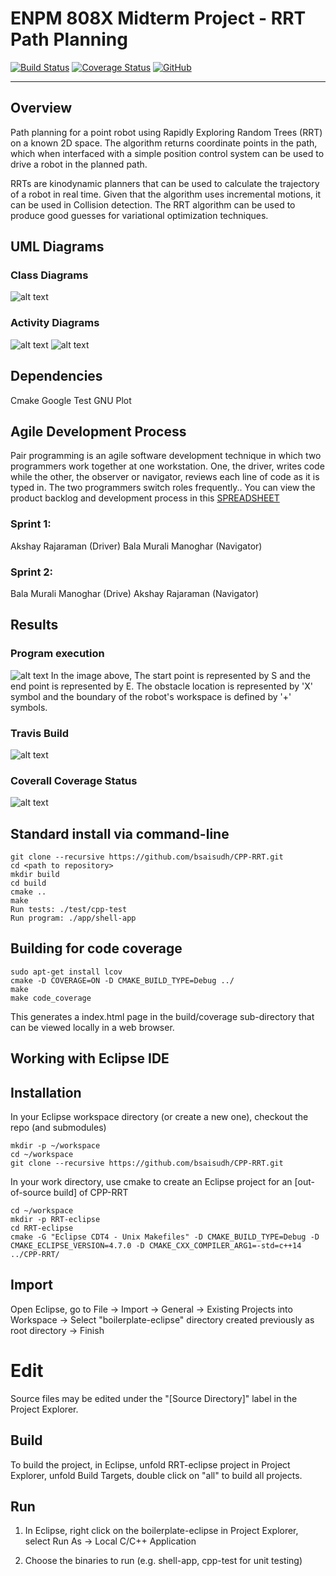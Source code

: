 # ENPM 808X Midterm Project - RRT Path Planning
[![Build Status](https://travis-ci.org/bsaisudh/CPP-RRT.svg?branch=master)](https://travis-ci.org/bsaisudh/CPP-RRT)
[![Coverage Status](https://coveralls.io/repos/github/bsaisudh/CPP-RRT/badge.svg?branch=master)](https://coveralls.io/github/bsaisudh/CPP-RRT?branch=master)
[![GitHub](https://img.shields.io/github/license/mashape/apistatus.svg)](https://raw.githubusercontent.com/bsaisudh/CPP-RRT/master/LICENSE)

---
## Overview

Path planning for a point robot using Rapidly Exploring Random Trees (RRT) on a known 2D space. The algorithm
returns coordinate points in the path, which when interfaced with a simple position control system can be used to
drive a robot in the planned path.

RRTs are kinodynamic planners that can be used to calculate the trajectory of a robot in real time. Given that the
algorithm uses incremental motions, it can be used in Collision detection. The RRT algorithm can be used to
produce good guesses for variational optimization techniques.

## UML Diagrams
### Class Diagrams
![alt text](https://raw.githubusercontent.com/bsaisudh/CPP-RRT/master/UML/Initial/classDescriptions.png)

### Activity Diagrams
![alt text](https://raw.githubusercontent.com/bsaisudh/CPP-RRT/master/UML/Initial/Activity%20Diagram%20Compute%20Path.png)
![alt text](https://raw.githubusercontent.com/bsaisudh/CPP-RRT/master/UML/Initial/activityDiagram_RRT.png)

## Dependencies
Cmake
Google Test
GNU Plot

## Agile Development Process
Pair programming is an agile software development technique in which two programmers work together at one workstation. One, the driver, writes code while the other, the observer or navigator, reviews each line of code as it is typed in. The two programmers switch roles frequently.. You can view the product backlog and development process in this [SPREADSHEET](https://docs.google.com/spreadsheets/d/1cJVLNv9pZ2T4a17OsMPn_WnxRS6tAkfYJKaMcSRo6MA/edit#gid=904828225)
  ### Sprint 1:
  Akshay Rajaraman (Driver)
  Bala Murali Manoghar (Navigator)
  ### Sprint 2:
  Bala Murali Manoghar (Drive)
  Akshay Rajaraman (Navigator)
## Results
### Program execution
![alt text](https://raw.githubusercontent.com/bsaisudh/CPP-RRT/master/results/RRT%20Demo%20Output.png)
In the image above, The start point is represented by S and the end point is represented by E. The obstacle location is represented by 'X' symbol and the boundary of the robot's workspace is defined by '+' symbols.
### Travis Build
![alt text](https://raw.githubusercontent.com/bsaisudh/CPP-RRT/master/results/Travis%20Run.jpeg)
### Coverall Coverage Status
![alt text](https://raw.githubusercontent.com/bsaisudh/CPP-RRT/master/results/Coveralls%20Run.jpeg)
## Standard install via command-line
```
git clone --recursive https://github.com/bsaisudh/CPP-RRT.git
cd <path to repository>
mkdir build
cd build
cmake ..
make
Run tests: ./test/cpp-test
Run program: ./app/shell-app
```

## Building for code coverage
```
sudo apt-get install lcov
cmake -D COVERAGE=ON -D CMAKE_BUILD_TYPE=Debug ../
make
make code_coverage
```
This generates a index.html page in the build/coverage sub-directory that can be viewed locally in a web browser.

## Working with Eclipse IDE ##

## Installation

In your Eclipse workspace directory (or create a new one), checkout the repo (and submodules)
```
mkdir -p ~/workspace
cd ~/workspace
git clone --recursive https://github.com/bsaisudh/CPP-RRT.git
```

In your work directory, use cmake to create an Eclipse project for an [out-of-source build] of CPP-RRT

```
cd ~/workspace
mkdir -p RRT-eclipse
cd RRT-eclipse
cmake -G "Eclipse CDT4 - Unix Makefiles" -D CMAKE_BUILD_TYPE=Debug -D CMAKE_ECLIPSE_VERSION=4.7.0 -D CMAKE_CXX_COMPILER_ARG1=-std=c++14 ../CPP-RRT/
```

## Import

Open Eclipse, go to File -> Import -> General -> Existing Projects into Workspace -> 
Select "boilerplate-eclipse" directory created previously as root directory -> Finish

# Edit

Source files may be edited under the "[Source Directory]" label in the Project Explorer.


## Build

To build the project, in Eclipse, unfold RRT-eclipse project in Project Explorer,
unfold Build Targets, double click on "all" to build all projects.

## Run

1. In Eclipse, right click on the boilerplate-eclipse in Project Explorer,
select Run As -> Local C/C++ Application

2. Choose the binaries to run (e.g. shell-app, cpp-test for unit testing)
